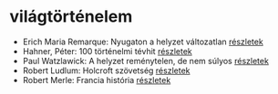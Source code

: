 # világtörténelem

- Erich Maria Remarque: Nyugaton a helyzet változatlan [részletek](_details/%7Bopf.creator%7D.md#id_317)
- Hahner, Péter: 100 történelmi tévhit [részletek](_details/%7Bopf.creator%7D.md#id_512)
- Paul Watzlawick: A helyzet reménytelen, de nem súlyos [részletek](_details/%7Bopf.creator%7D.md#id_954)
- Robert Ludlum: Holcroft szövetség [részletek](_details/%7Bopf.creator%7D.md#id_34)
- Robert Merle: Francia história [részletek](_details/%7Bopf.creator%7D.md#id_330)